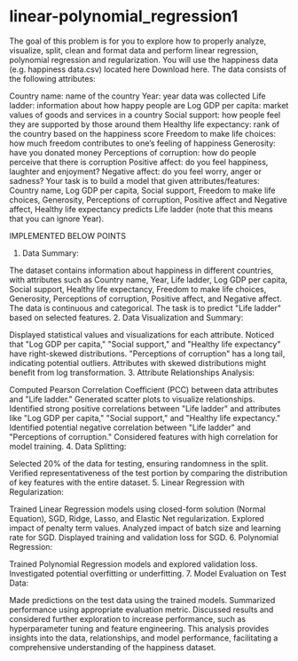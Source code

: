# linear-polynomial_regression1

The goal of this problem is for you to explore how to properly analyze, visualize, split, clean and format data and perform linear regression, polynomial regression and regularization. You will use the happiness data (e.g. happiness data.csv) located here Download here. The data consists of the following attributes:

Country name: name of the country
Year: year data was collected
Life ladder: information about how happy people are
Log GDP per capita: market values of goods and services in a country
Social support: how people feel they are supported by those around them
Healthy life expectancy: rank of the country based on the happiness score
Freedom to make life choices: how much freedom contributes to one’s feeling of happiness
Generosity: have you donated money
Perceptions of corruption: how do people perceive that there is corruption
Positive affect: do you feel happiness, laughter and enjoyment?
Negative affect: do you feel worry, anger or sadness?
Your task is to build a model that given attributes/features: Country name, Log GDP per capita, Social support, Freedom to make life choices, Generosity, Perceptions of corruption, Positive affect and Negative affect, Healthy life expectancy predicts Life ladder (note that this means that you can ignore Year).

IMPLEMENTED BELOW POINTS
1. Data Summary:

The dataset contains information about happiness in different countries, with attributes such as Country name, Year, Life ladder, Log GDP per capita, Social support, Healthy life expectancy, Freedom to make life choices, Generosity, Perceptions of corruption, Positive affect, and Negative affect.
The data is continuous and categorical.
The task is to predict "Life ladder" based on selected features.
2. Data Visualization and Summary:

Displayed statistical values and visualizations for each attribute.
Noticed that "Log GDP per capita," "Social support," and "Healthy life expectancy" have right-skewed distributions.
"Perceptions of corruption" has a long tail, indicating potential outliers.
Attributes with skewed distributions might benefit from log transformation.
3. Attribute Relationships Analysis:

Computed Pearson Correlation Coefficient (PCC) between data attributes and "Life ladder."
Generated scatter plots to visualize relationships.
Identified strong positive correlations between "Life ladder" and attributes like "Log GDP per capita," "Social support," and "Healthy life expectancy."
Identified potential negative correlation between "Life ladder" and "Perceptions of corruption."
Considered features with high correlation for model training.
4. Data Splitting:

Selected 20% of the data for testing, ensuring randomness in the split.
Verified representativeness of the test portion by comparing the distribution of key features with the entire dataset.
5. Linear Regression with Regularization:

Trained Linear Regression models using closed-form solution (Normal Equation), SGD, Ridge, Lasso, and Elastic Net regularization.
Explored impact of penalty term values.
Analyzed impact of batch size and learning rate for SGD.
Displayed training and validation loss for SGD.
6. Polynomial Regression:

Trained Polynomial Regression models and explored validation loss.
Investigated potential overfitting or underfitting.
7. Model Evaluation on Test Data:

Made predictions on the test data using the trained models.
Summarized performance using appropriate evaluation metric.
Discussed results and considered further exploration to increase performance, such as hyperparameter tuning and feature engineering.
This analysis provides insights into the data, relationships, and model performance, facilitating a comprehensive understanding of the happiness dataset.

